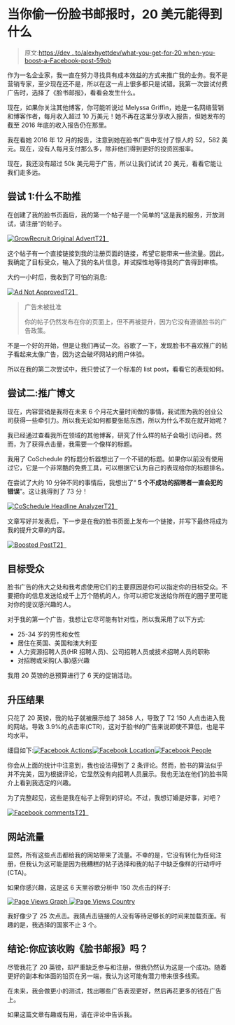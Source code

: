 # 当你偷一份脸书邮报时，20 美元能得到什么

> 原文:[https://dev . to/alexhyettdev/what-you-get-for-20 when-you-boost-a-Facebook-post-59ob](https://dev.to/alexhyettdev/what-you-get-for-20-when-you-boost-a-facebook-post-59ob)

作为一名企业家，我一直在努力寻找具有成本效益的方式来推广我的业务。我不是营销专家，至少现在还不是，所以在这一点上很多都只是试错。我第一次尝试付费广告时，选择了《脸书邮报》，看看会发生什么。

现在，如果你关注其他博客，你可能听说过 Melyssa Griffin，她是一名网络营销和博客作者，每月收入超过 10 万美元！她不再在这里分享收入报告，但她发布的截至 2016 年底的收入报告仍在那里。

我在看她 2016 年 12 月的报告，注意到她在脸书广告中支付了惊人的 52，582 美元。现在，没有人每月支付那么多，除非他们得到更好的投资回报率。

现在，我还没有超过 50k 美元用于广告，所以让我们试试 20 美元，看看它能让我们走多远。

## 尝试 1:什么不助推

在创建了我的脸书页面后，我的第一个帖子是一个简单的“这是我的服务，开放测试，请注册”的帖子。

[![GrowRecruit Original Advert](../Images/782b9fe24316122de75741b2e046575a.png)T2】](///static/84c515c1225f52f8ab2dc1681648d85f/e5715/GrowRecruit-Original-Ad.png)

这个帖子有一个直接链接到我的注册页面的链接，希望它能带来一些流量。因此，我确定了目标受众，输入了我的名片信息，并试探性地等待我的广告得到审核。

大约一小时后，我收到了可怕的消息:

[![Ad Not Approved](../Images/0e5c1aacf2a112158ea1475a429d7834.png)T2】](///static/a6479236269d8836f79345081375f613/cab8c/Ad-not-approved.png)

> 广告未被批准
> 
> 你的帖子仍然发布在你的页面上，但不再被提升，因为它没有遵循脸书的广告政策。

不是一个好的开始，但是让我们再试一次。谷歌了一下，发现脸书不喜欢推广的帖子看起来太像广告，因为这会破坏网站的用户体验。

所以在我的第二次尝试中，我只尝试了一个标准的 list post，看看它的表现如何。

## 尝试二:推广博文

现在，内容营销是我将在未来 6 个月花大量时间做的事情，我试图为我的创业公司获得一些牵引力。所以我无论如何都要张贴东西，所以为什么不现在就开始呢？

我已经通过查看我所在领域的其他博客，研究了什么样的帖子会吸引访问者。然而，为了获得点击量，我需要一个像样的标题。

我用了 CoSchedule 的标题分析器想出了一个不错的标题。如果你以前没有使用过它，它是一个非常酷的免费工具，可以根据它认为自己的表现给你的标题排名。

在尝试了大约 10 分钟不同的事情后，我想出了“ **5 个不成功的招聘者一直会犯的错误**”。这让我得到了 73 分！

[![CoSchedule Headline Analyzer](../Images/6ae897d84001d196b95979bdacc0491f.png)T2】](///static/2d7ca32f826a2b91b01beacac3f9115e/2bef9/CoSchedule-Headline-Analyzer.png)

文章写好并发表后，下一步是在我的脸书页面上发布一个链接，并写下最终将成为我的提升文章的内容。

[![Boosted Post](../Images/74d385a5b27844086eed674b2154e665.png)T2】](///static/7cf2491ee4e0bf927cf1a910da1c2f34/7ae9c/GrowRecruit-boosted-post.png)

## 目标受众

脸书广告的伟大之处和我考虑使用它们的主要原因是你可以指定你的目标受众。不要把你的信息发送给成千上万个随机的人，你可以把它发送给你所在的圈子里可能对你的提议感兴趣的人。

对于我的第一个广告，我想让它尽可能有针对性，所以我采用了以下方式:

*   25-34 岁的男性和女性
*   居住在英国、美国和澳大利亚
*   人力资源招聘人员(HR 招聘人员)、公司招聘人员或技术招聘人员的职称
*   对招聘或采购(人事)感兴趣

我用 20 英镑的总预算进行了 6 天的促销活动。

## 升压结果

只花了 20 英镑，我的帖子就被展示给了 3858 人，导致了 T2 150 人点击进入我的网站。导致 3.9%的点击率(CTR)，这对于脸书的广告来说即使不算低，也是平均水平。

细目如下:[![Facebook Actions](../Images/fb8a9c8cddf10b3b6455e13bcc5270a7.png)](///static/6880d840233ca331df408395b14b5e9f/f8915/Facebook-Actions.png)[![Facebook Location](../Images/0dc22e6e006181849fc1b7f7233663ee.png)](///static/ba3ff517ae089bc58dd848a7f22801e9/e5715/Facebook-Location.png)[![Facebook People](../Images/fea6d1e8be92c78767c10486db1e4b1d.png)](///static/c8956bda49f4ca1512d7a80c83b49df1/e5715/Facebook-People.png)

你会从上面的统计中注意到，我也设法得到了 2 条评论。然而，脸书的算法似乎并不完美，因为根据评论，它显然没有向招聘人员展示。我也无法在他们的脸书简介上看到我选定的兴趣。

为了完整起见，这些是我在帖子上得到的评论。不过，我想订婚是好事，对吧？

[![Facebook comments](../Images/b562db7ebb302878900d1c6b82634243.png)T2】](///static/0dbbcfac2160d2fbe7aeed58fe922da1/966a0/Facebook-comments.png)

## 网站流量

显然，所有这些点击都给我的网站带来了流量。不幸的是，它没有转化为任何注册，但我认为这可能是因为我糟糕的帖子选择和我的帖子中缺乏像样的行动呼吁(CTA)。

如果你感兴趣，这是这 6 天里谷歌分析中 150 次点击的样子:

[![Page Views Graph](../Images/62fe4704a1400978a1e617aa24e38b68.png) ](///static/e8feb34eff3226d79c6142182f8bc234/2bef9/Page-Views-Graph.png) [ ![Page Views Country](../Images/c52ed8fc44b10a7eca1ce19e68cc681f.png)](///static/28bfc7e034dc78b24949890a612134ff/51800/Page-Views-Country.png)

我好像少了 25 次点击。我猜点击链接的人没有等待足够长的时间来加载页面。有趣的是，我选择的国家不止 3 个。

## 结论:你应该收购《脸书邮报》吗？

尽管我花了 20 英镑，却严重缺乏参与和注册，但我仍然认为这是一个成功。随着更好的副本和体面的铅页在另一端，我认为这可能有潜力带来很多线索。

在未来，我会做更小的测试，找出哪些广告表现更好，然后再花更多的钱在广告上。

如果这篇文章有趣或有用，请在评论中告诉我。